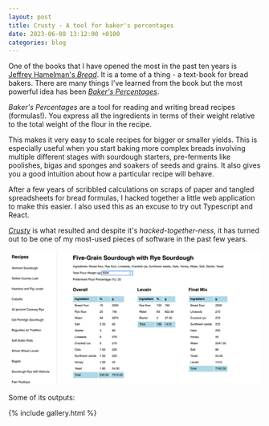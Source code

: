 ```yaml
---
layout: post
title: Crusty - A tool for baker's percentages
date: 2023-06-08 13:12:00 +0100
categories: blog
---
```


One of the books that I have opened the most in the past ten years is [Jeffrey Hamelman's _Bread_](https://www.kingarthurbaking.com/author/jeffrey-hamelman). It is a tome of a thing - a text-book for bread bakers. There are many things I've learned from the book but the most powerful idea has been [_Baker's Percentages_](https://en.wikipedia.org/wiki/Baker_percentage).

_Baker's Percentages_ are a tool for reading and writing bread recipes (formulas!). You express all the ingredients in terms of their weight relative to the total weight of the flour in the recipe.

This makes it very easy to scale recipes for bigger or smaller yields. This is especially useful when you start baking more complex breads involving multiple different stages with sourdough starters, pre-ferments like poolishes, bigas and sponges and soakers of seeds and grains. It also gives you a good intuition about how a particular recipe will behave.

After a few years of scribbled calculations on scraps of paper and tangled spreadsheets for bread formulas, I hacked together a little web application to make this easier. I also used this as an excuse to try out Typescript and React.

[_Crusty_](/crusty/) is what resulted and despite it's _hacked-together-ness_, it has turned out to be one of my most-used pieces of software in the past few years.

![A screenshot of crusty in action. Not much to look at but it tastes delicious](/images/crusty-screenshot-small.png)


Some of its outputs:

{% include gallery.html %}

